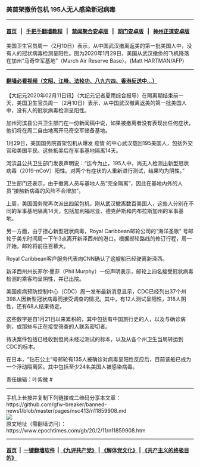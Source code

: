### 美首架撤侨包机 195人无人感染新冠病毒
------------------------

#### [首页](https://github.com/gfw-breaker/banned-news1/blob/master/README.md) &nbsp;&nbsp;|&nbsp;&nbsp; [手把手翻墙教程](https://github.com/gfw-breaker/guides/wiki) &nbsp;&nbsp;|&nbsp;&nbsp; [禁闻聚合安卓版](https://github.com/gfw-breaker/bn-android) &nbsp;&nbsp;|&nbsp;&nbsp; [网门安卓版](https://github.com/oGate2/oGate) &nbsp;&nbsp;|&nbsp;&nbsp; [神州正道安卓版](https://github.com/SzzdOgate/update) 



<div><img alt="" class="aligncenter wp-post-image" src="https://i.epochtimes.com/assets/uploads/2020/02/GettyImages-1197377268-600x400.jpg"/>
<div class="red16 caption">
 美国卫生官员周一（2月10日）表示，从中国武汉撤离返美的第一批美国人中，没有人的冠状病毒检测呈阳性。图为2020年1月29日，美国从武汉撤侨的飞机降落在加州“马奇空军基地”（March Air Reserve Base）。(Matt HARTMAN/AFP)
</div>
</div><hr/>

#### [翻墙必看视频（文昭、江峰、法轮功、八九六四、香港反送中...）](http://167.172.214.107/home.html)

<div><p>
 【大纪元2020年02月11日讯】（大纪元记者夏雨综合报导）在隔离期结束前一天，美国卫生官员周一（2月10日）表示，从中国武汉撤离返美的第一批美国人中，没有人的冠状病毒检测呈阳性。
</p>
<p>
 加州河滨县公共卫生部门在一份新闻稿中说，如果被撤离者没有表现出任何症状，他们将在周二自由地离开马奇空军储备基地。
</p>
<p>
 1月29日，美国国务院首架包机从爆发
 <ok href="https://www.epochtimes.com/gb/tag/%E7%96%AB%E6%83%85.html">
  疫情
 </ok>
 的中心武汉载回195美国人，包括外交官和美国平民。这些抵美后在军事基地隔离14天。
</p>
<p>
 河滨县公共卫生部门发表声明说：“迄今为止，195人中，尚无人检测出新型冠状病毒（2019-nCoV）阳性。对两个有症状的人重新进行测试，结果均为阴性。”
</p>
<p>
 卫生部门还表示，由于撤离人员与基地人员“完全隔离”，因此在基地内外的人员“接触新病毒的风险不会增加”。
</p>
<p>
 上周，美国国务院再次派出四架包机，刚从武汉撤离数百美国人，这些人分别在不同的军事基地隔离14天，包括加利福尼亚、德克萨斯和内布拉斯加州的军事基地。
</p>
<p>
 另一方面，由于担心新型冠状病毒，Royal Caribbean邮轮公司的“海洋圣歌” 号邮轮于美东时间周一下午3点离开新泽西州的港口。根据邮轮路线的修订行程，周一开始，邮轮将前往百慕大。
</p>
<p>
 Royal Caribbean客户服务代表向CNN确认了这艘船已经驶离新泽西。
</p>
<p>
 新泽西州州长菲尔·墨菲（Phil Murphy）一份声明表示，邮轮上四名接受冠状病毒检测的乘客均呈阴性，并已出院。
</p>
<p>
 美国疾病预防控制中心（CDC）周一发布最新消息显示，CDC已经列出37个州398人因新型冠状病毒而接受调查的情况。其中，有12人测试呈阳性，318人阴性，还有68人结果待定。
</p>
<p>
 这些数字是自1月21日以来累积的，其中包括有中国旅行史的人，以及与确诊病例，或那些与正在接受筛查的人联系密切者。
</p>
<p>
 待决案件包括已经收到但尚未经过测试的标本，以及从各个州卫生当局转运到CDC的标本。
</p>
<p>
 在日本，“钻石公主”号邮轮有135人被确诊对病毒呈阳性反应后，目前该船已成为一个浮动隔离区。其中包括至少24名美国人被感染病毒。
</p>
<p>
 责任编辑：叶紫微 #
</p>
</div>
<hr/>
手机上长按并复制下列链接或二维码分享本文章：<br/>
https://github.com/gfw-breaker/banned-news1/blob/master/pages/nsc413/n11859908.md <br/>
<a href='https://github.com/gfw-breaker/banned-news1/blob/master/pages/nsc413/n11859908.md'><img src='https://github.com/gfw-breaker/banned-news1/blob/master/pages/nsc413/n11859908.md.png'/></a> <br/>
原文地址（需翻墙访问）：https://www.epochtimes.com/gb/20/2/11/n11859908.htm


------------------------
#### [首页](https://github.com/gfw-breaker/banned-news1/blob/master/README.md) &nbsp;|&nbsp; [一键翻墙软件](https://github.com/gfw-breaker/nogfw/blob/master/README.md) &nbsp;| [《九评共产党》](https://github.com/gfw-breaker/9ping.md/blob/master/README.md#九评之一评共产党是什么) | [《解体党文化》](https://github.com/gfw-breaker/jtdwh.md/blob/master/README.md) | [《共产主义的终极目的》](https://github.com/gfw-breaker/gczydzjmd.md/blob/master/README.md)


<img src='http://gfw-breaker.win/banned-news/pages/nsc413/n11859908.md' width='0px' height='0px'/>